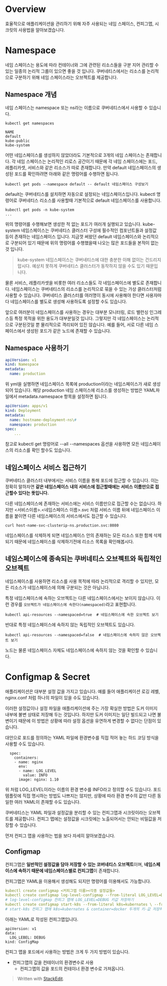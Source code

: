 # Overview

효율적으로 애플리케이션을 관리하기 위해 자주 사용되는 네임 스페이스, 컨피그맵, 시크릿의 사용법을 알아보겠습니다.

# Namespace

네임 스페이스는 용도에 따라 컨테이너와 그에 관련된 리소스들을 구분 지어 관리할 수 있는 일종의 논리적 그룹이 있으면 좋을 것 입니다. 쿠버네티스에서는 리소스를 논리적으로 구분하기 위해 네임 스페이스라는 오브젝트를 제공합니다. 

## Namespace 개념

네임 스페이스는 namespace 또는 ns라는 이름으로 쿠버네티스에서 사용할 수 있습니다. 
```
kubectl get namespaces

NAME
default
kube-public
kube-system
```
어떤 네임스페이스를 생성하지 않았더라도 기본적으로 3개의 네임 스페이스는 존재합니다. 각 네임 스페이스는 논리적인 리로스 공간이기 때문에 각 네임 스페이스에는 포드, 레플리카셋, 서비스와 같은 리소스가 따로 존재합니다.  만약 default 네임스페이스의 생성된 포드를 확인하려면 아래와 같은 명렁어를 수행하면 됩니다. 

```
kubectl get pods --namespace default -- default 네임스페이스 구성보기
```

default는 쿠버네티스를 설치하면 자동으로 설정되는 네임스페이스입니다. kubectl 명령어로 쿠버네티스 리소스를 사용할때 기본적으로 default 네임스페이스를 사용합니다. 

```
kubectl get pods -n kube-system
...
```

위의 명령어를 수행해보면 생성한 적 없는 포드가 여러개 실행되고 있습니다. kube-system 네임스페이스는 쿠버네티스 클러스터 구성에 필수적인 컴포넌트들과 설정값 등이 존재하는 네임스페이스 입니다. 지금껏 써왔던 default 네임스페이스와 논리적으로 구분되어 있기 때문에 위의 명렁어를 수행했을때 나오는 많은 포드들을 본적이 없는것 입니다. 

>kube-system 네임스페이스는 쿠버네티스에 대한 충분한 이해 없이는 건드리지 맙시다. 예상치 못하게 쿠버네티스 클러스터가 동작하지 않을 수도 있기 때문입니다. 

물론 서비스, 레플리카셋을 비롯한 여러 리소스들도 각 네임스페이스에 별도로 존재합니다. 네임스페이스는 쿠버네티스의 리소스를 논리적으로 묶을 수 있는 가상 클러스터처럼 사용할 수 있습니다. 쿠버네티스 클러스터를 여러명이 동시에 사용해야 한다면 사용자마다 네임스페이스를 별도로 생성해 사용하도록 설정할 수도 있습니다. 

앞으로 여러분이 네임스페이스를 사용하는 경우는 대부분 모니터링, 로드 밸런싱 인그레스등 특정 목적을 위한 용도가 대부분일것 입니다. 그렇지만 각 네임스페이스는 논리적으로 구분된것일 뿐 물리적으로 격리되어 있진 않습니다. 예를 들어, 서로 다른 네임 스페이스에서 생성된 포드가 같은 노드에 존재할 수 있습니다. 

## Namespace 사용하기

```yaml
apiVersion: v1
kind: Namespace
metadata: 
  name: production
```

위 yml을 실행하면 네임스페이스 목록에 production이라는 네임스페이스가 새로 생성되어 있습니다. 해당 production 네임 스페이스에 리소스를 생성하는 방법은 YAML파일에서 metadata.namespace 항목을 설정하면 됩니다. 

```yaml
apiVersion: apps/v1
kind: Deployment
metadata: 
  name: hostname-deployment-ns\#
  namespace: production
spec: 
	... 
```

참고로 kubectl get 명렁어로 --all --namespaces 옵션을 사용하면 모든 네임스페이스의 리소스를 확인 할수도 있습니다. 

## 네임스페이스 서비스 접근하기

쿠버네티스 클러스터 내부에서는 서비스 이름을 통해 포드에 접근할 수 있습니다. 이는 정확히 말하자면 **같은 네임스페이스 내의 서비스에 접근할때에는 서비스 이름만으로 접근할수 있다는 뜻입니다.** 

다른 네임스페이스에 존재하는 서비스에는 서비스 이름만으로 접근할 수는 없습니다.  하지만 <서비스이름>.<네임스페이스 이름>.svc 처럼 서비스 이름 뒤에 네임스페이스 이름을 붙이면 다른 네임스페이스의 서비스에서도 접근할 수 있습니다. 

```
curl host-name-svc-clusterip-ns.production.svc:8080 
```

네임스페이스를 삭제하게 되면 네임스페이스 안의 존재하는 모든 리소스 또한 함께 삭제되기 때문에 네임스페이스를 삭제하기전에 리소스 목록을 확인해봅시다. 

## 네임스페이스에 종속되는 쿠버네티스 오브젝트와 독립적인 오브젝트

네임스페이스를 사용하면 리소스를 사용 목적에 따라 논리적으로 격리할 수 있지만, 모든 리소스가 네임스페이스에 의해 구분되는 것은 아닙니다.  

특정 네임스페이스에 속하는 오브젝트는 다른 네임스페이스에서는 보이지 않습니다. 이런 경우를 `오브젝트가 네임스페이스에 속한다(namespaced)`라고 표현합니다. 

```
kubectl api-resources --namespaced=true  # 네임스페이스에 속한 오브젝트 보기
```

반대로 특정 네임스페이스에 속하지 않는 독립적인 오브젝트도 있습니다. 

```
kubectl api-resources --namespaced=false  # 네임스페이스에 속하지 않은 오브젝트 보기
```

노드는 물론 네임스페이스 자체도 네임스페이스에 속하지 않는 것을 확인할 수 있습니다. 


# Configmap & Secret

애플리케이션은 대부분 설정 값을 가지고 있습니다.  예를 들어 애플리케이션 로깅 레벨, nginx.conf 처럼 하나의 파일이 있을 수도 있습니다. 

이러한 설정값이나 설정 파일을 애플리케이션에 주는 가장 확실한 방법은 도커 이미지 내부에 불변 상태로 저장해 두는 것입니다. 하지만 도커 이미지는 일단 빌드되고 나면 불변이기 때문에 이 방법은 상황에 따라 설정 옵션을 유연하게 변경할 수 없다는 단점이 있습니다. 

대안으로 포드를 정의하는 YAML 파일에 환경변수를 직접 적어 놓는 하드 코딩 방식을 사용할 수도 있습니다. 
```
  spec:
    containers:
    - name: nginx
      env:
      - name: LOG_LEVEL
        value: INFO
      image: nginx: 1.10
```

위 처럼 LOG_LEVEL이라는 이름의 환경 변수를 INFO라고 정의할 수도 있습니다.  포드 템플릿에 직접 명시하는 방법도 나쁘지는 않지만, 상황에 따라 환경 변수의 값만 다른 동일한 여러 YAML이 존재할 수도 있습니다. 

쿠버네티스는 YAML 파일과 설정값을 분리할 수 있는 컨피그맵과 시크릿이라는 오브젝트를 제공합니다.  컨피그 맵에는 설정값을 시크릿에는 노출되어서는 안되는 비밀값을 저장할 수 있습니다. 

먼저 컨피그 맵을 사용하는 법을 보다 자세히 알아보겠습니다. 

## Configmap 

컨피그맵은 **일반적인 설정값을 담아 저장할 수 있는 코버네티스 오브젝트**이며, **네임스페이스에 속하기 때문에 네임스페이스별로 컨피그맵**이 존재합니다. 

컨피그맵은 YAML을 이용해서 생성해도 되지만 명령어를 이용해서도 가능합니다.

```yaml
kubectl create configmap <커피그맵 이름><각종 설정값들>
kubectl create configmap log-level-configmap --from-literal LOG_LEVEL=DEBUG
# log-level-configmap 컨피그 맵에 LOG_LEVEL=DEBUG 키값 저장하기
kubectl create configmap start-k8s --from-literal k8s=kubernates \ --from-literal container=docker
# start-k8s 컨피그 맵에 k8s=kubernates & container=docker 두개의 키-값 저장하기
```

아래는 YAML로 작성된 컨피그맵입니다.
```
apiVersion: v1
data:
  LOG_LEBEL: DEBUG
kind: ConfigMap 
```


컨피그 맵을 포드에서 사용하는 방법은 크게 두 가지 방법이 있습니다. 

* 컨피그맵의 값을 컨테이너의 환경변수로 사용
	*  컨피그맵의 값을 포드의 컨테이너 환경 변수로 가져옵니다. 








> Written with [StackEdit](https://stackedit.io/).
<!--stackedit_data:
eyJoaXN0b3J5IjpbLTMxNTQ1NDEyNSw2NDAyOTE2OTAsMTA2Nz
AwMzAxMiwtMTg5NjI3OTI3OCwtMTc4MzQxNjQzOSwtMTA1Mjk5
OTA4NSwxODgyOTk1MDc1LDE3MzE2MDQ2NywxNTQyODM3NjEsMT
Y1MzY4MTMwMSwtMjM3MDIwMDcsMTQ5MzM5MDMwMywtMzQ0MzAw
NzM0LC03NDc3NjQwNTUsMTY1NzMzNzExMywtMTc1MDEwNDE5NS
wtMTM5NDk0Njc0MSwtMTg2NzIwMTAwMywzNDcyODU0NTMsMzUx
ODE0MTg3XX0=
-->